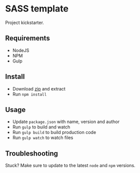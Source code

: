SASS template
=============

Project kickstarter.

## Requirements

* NodeJS
* NPM
* Gulp

## Install

* Download [zip](https://github.com/lekkerduidelijk/sass-template/archive/master.zip) and extract
* Run <code>npm install</code>

## Usage

* Update <code>package.json</code> with name, version and author
* Run <code>gulp</code> to build and watch
* Run <code>gulp build</code> to build production code
* Run <code>gulp watch</code> to watch files

## Troubleshooting

Stuck? Make sure to update to the latest <code>node</code> and <code>npm</code> versions.
